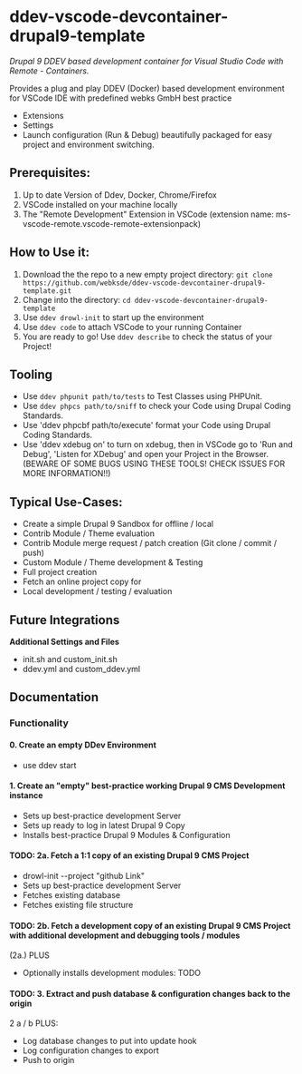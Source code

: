 # ddev-vscode-devcontainer-drupal9-template
*Drupal 9 DDEV based development container for Visual Studio Code with Remote - Containers.*

Provides a plug and play DDEV (Docker) based development environment for VSCode IDE with predefined webks GmbH best practice
- Extensions
- Settings
- Launch configuration (Run & Debug)
beautifully packaged for easy project and environment switching.

## Prerequisites:
  1. Up to date Version of Ddev, Docker, Chrome/Firefox
  2. VSCode installed on your machine locally
  3. The "Remote Development" Extension in VSCode (extension name: ms-vscode-remote.vscode-remote-extensionpack)

## How to Use it:
 1. Download the the repo to a new empty project directory: `git clone https://github.com/webksde/ddev-vscode-devcontainer-drupal9-template.git`
 2. Change into the directory: `cd ddev-vscode-devcontainer-drupal9-template`
 3. Use `ddev drowl-init` to start up the environment
 4. Use `ddev code` to attach VSCode to your running Container
 5. You are ready to go! Use `ddev describe` to check the status of your Project!
 
## Tooling
 - Use `ddev phpunit path/to/tests` to Test Classes using PHPUnit.
 - Use `ddev phpcs path/to/sniff` to check your Code using Drupal Coding Standards.
 - Use 'ddev phpcbf path/to/execute' format your Code using Drupal Coding Standards.
 - Use 'ddev xdebug on' to turn on xdebug, then in VSCode go to 'Run and Debug', 'Listen for XDebug' and open your Project in the Browser.
 (BEWARE OF SOME BUGS USING THESE TOOLS! CHECK ISSUES FOR MORE INFORMATION!!)

## Typical Use-Cases:
- Create a simple Drupal 9 Sandbox for offline / local
 - Contrib Module / Theme evaluation
 - Contrib Module merge request / patch creation (Git clone / commit / push)
 - Custom Module / Theme development & Testing
 - Full project creation
- Fetch an online project copy for
 - Local development / testing / evaluation

## Future Integrations

 
**Additional Settings and Files**
 - init.sh and custom_init.sh
 - ddev.yml and custom_ddev.yml
 

## Documentation
### Functionality

#### 0. Create an empty DDev Environment
- use ddev start

#### 1. Create an "empty" best-practice working Drupal 9 CMS Development instance
- Sets up best-practice development Server
- Sets up ready to log in latest Drupal 9 Copy
- Installs best-practice Drupal 9 Modules & Configuration


#### TODO: 2a. Fetch a 1:1 copy of an existing Drupal 9 CMS Project
- drowl-init --project "github Link"
- Sets up best-practice development Server
- Fetches existing database
- Fetches existing file structure

#### TODO:  2b. Fetch a development copy of an existing Drupal 9 CMS Project with additional development and debugging tools / modules
(2a.) PLUS
- Optionally installs development modules: TODO

#### TODO: 3. Extract and push database & configuration changes back to the origin
2 a / b PLUS:
- Log database changes to put into update hook
- Log configuration changes to export
- Push to origin
